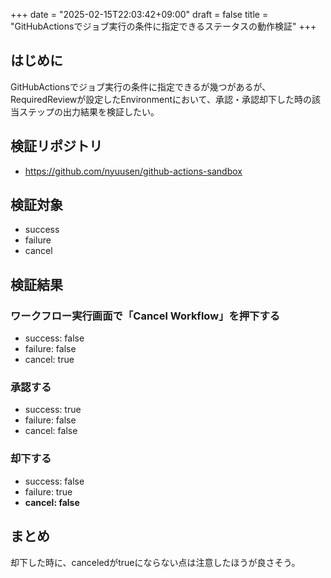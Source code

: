 +++
date = "2025-02-15T22:03:42+09:00"
draft = false
title = "GitHubActionsでジョブ実行の条件に指定できるステータスの動作検証"
+++


## はじめに

GitHubActionsでジョブ実行の条件に指定できるが幾つがあるが、RequiredReviewが設定したEnvironmentにおいて、承認・承認却下した時の該当ステップの出力結果を検証したい。

## 検証リポジトリ

- https://github.com/nyuusen/github-actions-sandbox

## 検証対象

- success
- failure
- cancel

## 検証結果

### ワークフロー実行画面で「Cancel Workflow」を押下する

- success: false
- failure: false
- cancel: true

### 承認する

- success: true
- failure: false
- cancel: false

### 却下する

- success: false
- failure: true
- **cancel: false**

## まとめ

却下した時に、canceledがtrueにならない点は注意したほうが良さそう。
